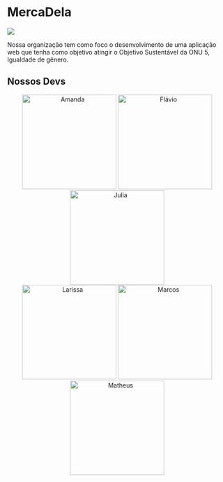 <!--

**Here are some ideas to get you started:**

🙋‍♀️ A short introduction - what is your organization all about?
🌈 Contribution guidelines - how can the community get involved?
👩‍💻 Useful resources - where can the community find your docs? Is there anything else the community should know?
🍿 Fun facts - what does your team eat for breakfast?
🧙 Remember, you can do mighty things with the power of [Markdown](https://docs.github.com/github/writing-on-github/getting-started-with-writing-and-formatting-on-github/basic-writing-and-formatting-syntax)
-->
# MercaDela

<a href="https://mercadela-front.vercel.app/"><img src="https://media.discordapp.net/attachments/1139577278892875784/1177223442630721606/logo-mercadela-principal.png?ex=6571b9c4&is=655f44c4&hm=12b6d00df5c1b55af3ce1d5ce57cc9e570eb4290c8bfb8b18c7fda15f216f68a&=&format=webp&width=830&height=701"></a>

<p> Nossa organização tem como foco o desenvolvimento de uma aplicação web que tenha como objetivo atingir o Objetivo Sustentável da ONU 5, Igualdade de gênero.</p>

## Nossos Devs
<div align="center">
  <div> 
    <a href="https://www.linkedin.com/in/amanda-leticia-gomes-677101160/" target="_blank"><img alt="Amanda" height="216" width="216" src="https://cdn.discordapp.com/attachments/1050597957352833117/1176528914655490068/20230409_163831.jpg"></a>
    <a href="https://www.linkedin.com/in/flaviosfarias/" target="_blank"><img alt="Flávio" height="216" width="216" src="https://cdn.discordapp.com/attachments/1139577278892875784/1176499788393496627/image.png"/></a>
    <a href="https://www.linkedin.com/in/juliadom/" target="_blank"><img alt="Julia" height="216" width="216" src="https://cdn.discordapp.com/attachments/1139577278892875784/1176502380246876220/testte-foto.png"/></a>
  </div>
  <div>
    <a href="https://www.linkedin.com/in/larissadias-santos/" target="_blank"><img alt="Larissa" height="216" width="216" src="https://cdn.discordapp.com/attachments/1139577278892875784/1176505671009718292/image.png"/></a>
    <a href="https://www.linkedin.com/in/marcos-dantas/" target="_blank"><img alt="Marcos" height="216" width="216" src="https://cdn.discordapp.com/attachments/1139577278892875784/1176500483318358077/image.png"/> </a>
    <a href="https://www.linkedin.com/in/matheus-ps-dev/" target="_blank"><img alt="Matheus" height="216" width="216" src="https://media.discordapp.net/attachments/1071094420109262960/1176533442628943912/image0.jpg"/> </a>
    
  </div>
</div>
